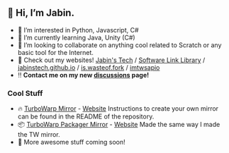 ## 👋 Hi, I’m Jabin.
- 👀 I’m interested in Python, Javascript, C#
- 🌱 I’m currently learning Java, Unity (C#)
- 💞️ I’m looking to collaborate on anything cool related to Scratch or any basic tool for the Internet.
- 📢 Check out my websites! [Jabin's Tech](https://jabinstech.net) / [Software Link Library](https://softwarelinklibrary.github.io/) / [jabinstech.github.io](https://jabinstech.github.io/) / [is.wasteof.fork](https://jabinstech.github.io/is.wasteof.fork) / [imtwsapio](https://imadethiswebsiteandputit.online)
- ‼️ **Contact me on my new [discussions](https://github.com/jabinstech/jabinstech/discussions/categories/general) page!**
### Cool Stuff
- 🔥 [TurboWarp Mirror](https://github.com/jabinstech/mirror) - [Website](https://tw.imadethiswebsiteandputit.online/)
Instructions to create your own mirror can be found in the README of the repository.
- 📦 [TurboWarp Packager Mirror](https://github.com/jabinstech/packager-mirror) - [Website](https://packager.tw.imadethiswebsiteandputit.online/)
Made the same way I made the TW mirror.
- 💯 More awesome stuff coming soon!
